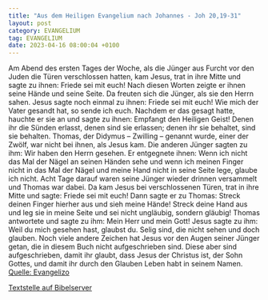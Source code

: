 ```yaml
---
title: "Aus dem Heiligen Evangelium nach Johannes - Joh 20,19-31"
layout: post
category: EVANGELIUM
tag: EVANGELIUM
date: 2023-04-16 08:00:04 +0100
---
```

Am Abend des ersten Tages der Woche, als die Jünger aus Furcht vor den Juden die Türen verschlossen hatten, kam Jesus, trat in ihre Mitte und sagte zu ihnen: Friede sei mit euch!
Nach diesen Worten zeigte er ihnen seine Hände und seine Seite. Da freuten sich die Jünger, als sie den Herrn sahen.<!--more-->
Jesus sagte noch einmal zu ihnen: Friede sei mit euch! Wie mich der Vater gesandt hat, so sende ich euch.
Nachdem er das gesagt hatte, hauchte er sie an und sagte zu ihnen: Empfangt den Heiligen Geist!
Denen ihr die Sünden erlasst, denen sind sie erlassen; denen ihr sie behaltet, sind sie behalten.
Thomas, der Didymus – Zwilling – genannt wurde, einer der Zwölf, war nicht bei ihnen, als Jesus kam.
Die anderen Jünger sagten zu ihm: Wir haben den Herrn gesehen. Er entgegnete ihnen: Wenn ich nicht das Mal der Nägel an seinen Händen sehe und wenn ich meinen Finger nicht in das Mal der Nägel und meine Hand nicht in seine Seite lege, glaube ich nicht.
Acht Tage darauf waren seine Jünger wieder drinnen versammelt und Thomas war dabei. Da kam Jesus bei verschlossenen Türen, trat in ihre Mitte und sagte: Friede sei mit euch!
Dann sagte er zu Thomas: Streck deinen Finger hierher aus und sieh meine Hände! Streck deine Hand aus und leg sie in meine Seite und sei nicht ungläubig, sondern gläubig!
Thomas antwortete und sagte zu ihm: Mein Herr und mein Gott!
Jesus sagte zu ihm: Weil du mich gesehen hast, glaubst du. Selig sind, die nicht sehen und doch glauben.
Noch viele andere Zeichen hat Jesus vor den Augen seiner Jünger getan, die in diesem Buch nicht aufgeschrieben sind.
Diese aber sind aufgeschrieben, damit ihr glaubt, dass Jesus der Christus ist, der Sohn Gottes, und damit ihr durch den Glauben Leben habt in seinem Namen.<br>
[Quelle: Evangelizo](https://evangeliumtagfuertag.org/DE/gospel)

[Textstelle auf Bibelserver](https://www.bibleserver.com/EU/Johannes20,19-31)
